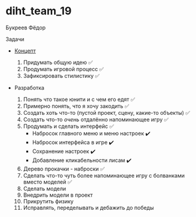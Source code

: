 # diht_team_19
Букреев Фёдор

Задачи

* [Концепт](https://docs.google.com/document/d/1vFV0QhNLvecTf3JyhAQ2J1yVyMNVZD2xLB3CNHCLMhE/edit?usp=sharing)
  1. Придумать общую идею ✅
  1. Продумать игровой процесс ✅
  1. Зафиксировать стилистику ✅

* Разработка
  1. Понять что такое юнити и с чем его едят ✅
  1. Примерно понять, что я хочу закодить ✅
  1. Создать хоть что-то (пустой проект, сцену, какие-то объекты) ✅
  1. Создать что-то _очень_ отдалённо напоминающее игру ✅
  1. Продумать и сделать интерфейс ✅
      * Набросок главного меню и меню настроек :heavy_check_mark:
      * Набросок интерфейса в игре :heavy_check_mark:
      * Сохранение настроек :heavy_check_mark:
      * Добавление кликабельности лисам :heavy_check_mark:
  1. Дерево прокачки - наброски ✅
  1. Сделать что-то чуть более напоминающее игру с болванками вместо моделей ✅
  1. Сделать модели
  1. Внедрить модели в проект
  1. Прикрутить физику
  1. Исправлять, переделывать и дебажить до победы
